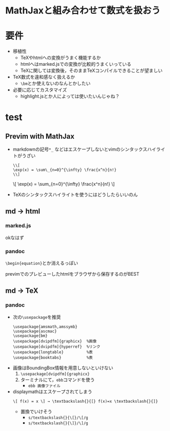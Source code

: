 # MathJaxと組み合わせて数式を扱おう


# 要件
- 移植性
    - TeXやhtmlへの変換がうまく機能するか
    - htmlへはmarked.jsでの変換が比較的うまくいっている
    - TeXに関しては変換後，そのままTeXコンパイルできることが望ましい
- TeX数式を違和感なく扱えるか
    - `\bm`とか使えないのなんとかしたい
- 必要に応じてカスタマイズ
    - highlight.jsとか人によっては使いたいんじゃね？



# test
## Previm with MathJax
- markdownの記号`*_` などはエスケープしないとvimのシンタックスハイライトがうざい
    ```
    \\[
    \exp(x) = \sum\_{n=0}^{\infty} \frac{x^n}{n!}
    \\]
    ```
    \\[
    \exp(x) = \sum\_{n=0}^{\infty} \frac{x^n}{n!}
    \\]

- TeXのシンタックスハイライトを使うにはどうしたらいいのん


## md → html
### marked.js
 okなはず
### pandoc
 `\begin{equation}`とか消えるっぽい

previmでのプレビューしたhtmlをブラウザから保存するのがBEST

## md → TeX
### pandoc
- 次の`\usepackage`を推奨
    ```
    \usepackage{amsmath,amssymb}
    \usepackage{ascmac}
    \usepackage{bm}
    \usepackage[dvipdfm]{graphicx}  %画像
    \usepackage[dvipdfm]{hyperref}  %リンク
    \usepackage{longtable}          %表
    \usepackage{booktabs}           %表
    ```
- 画像はBoundingBox情報を用意しないといけない
    1. `\usepackage[dvipdfm]{graphicx}`
    2. ターミナルにて，`ebb`コマンドを使う
        - `ebb 画像ファイル`
- displaymathはエスケープされてしまう
    ```
    \[ f(x) = x \] → \textbackslash{}{[} f(x)=x \textbackslash{}{]}
    ```
    - 置換でいけそう
        - `s/textbackslash{}{\[}/\[/g`
        - `s/textbackslash{}{\]}/\]/g`
